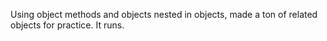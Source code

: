 Using object methods and objects nested in objects, made a ton of related objects for practice. It runs.